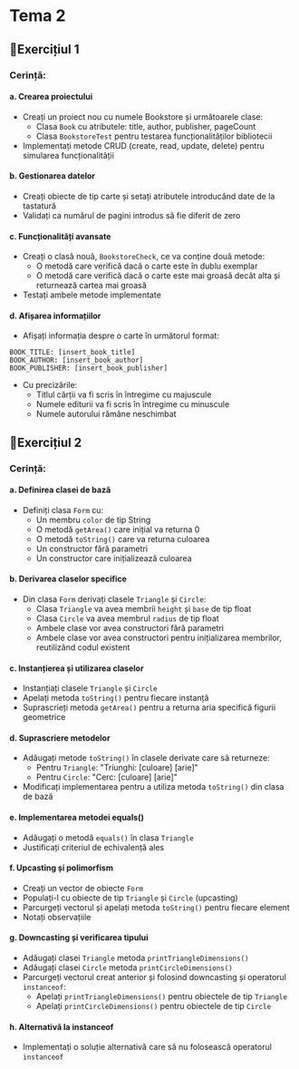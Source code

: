 # Tema 2

## 🔹Exercițiul 1

### Cerință:

#### a. Crearea proiectului
- Creați un proiect nou cu numele Bookstore și următoarele clase:
  - Clasa `Book` cu atributele: title, author, publisher, pageCount
  - Clasa `BookstoreTest` pentru testarea funcționalităților bibliotecii
- Implementați metode CRUD (create, read, update, delete) pentru simularea funcționalității

#### b. Gestionarea datelor
- Creați obiecte de tip carte și setați atributele introducând date de la tastatură
- Validați ca numărul de pagini introdus să fie diferit de zero

#### c. Funcționalități avansate
- Creați o clasă nouă, `BookstoreCheck`, ce va conține două metode:
  - O metodă care verifică dacă o carte este în dublu exemplar
  - O metodă care verifică dacă o carte este mai groasă decât alta și returnează cartea mai groasă
- Testați ambele metode implementate

#### d. Afișarea informațiilor
- Afișați informația despre o carte în următorul format:
```text
BOOK_TITLE: [insert_book_title]
BOOK_AUTHOR: [insert_book_author]
BOOK_PUBLISHER: [insert_book_publisher]
```
- Cu precizările:
  - Titlul cărții va fi scris în întregime cu majuscule
  - Numele editurii va fi scris în întregime cu minuscule
  - Numele autorului rămâne neschimbat

## 🔹Exercițiul 2

### Cerință:

#### a. Definirea clasei de bază
- Definiți clasa `Form` cu:
  - Un membru `color` de tip String
  - O metodă `getArea()` care inițial va returna 0
  - O metodă `toString()` care va returna culoarea
  - Un constructor fără parametri
  - Un constructor care inițializează culoarea

#### b. Derivarea claselor specifice
- Din clasa `Form` derivați clasele `Triangle` și `Circle`:
  - Clasa `Triangle` va avea membrii `height` și `base` de tip float
  - Clasa `Circle` va avea membrul `radius` de tip float
  - Ambele clase vor avea constructori fără parametri
  - Ambele clase vor avea constructori pentru inițializarea membrilor, reutilizând codul existent

#### c. Instanțierea și utilizarea claselor
- Instanțiați clasele `Triangle` și `Circle` 
- Apelați metoda `toString()` pentru fiecare instanță
- Suprascrieți metoda `getArea()` pentru a returna aria specifică figurii geometrice

#### d. Suprascriere metodelor
- Adăugați metode `toString()` în clasele derivate care să returneze:
  - Pentru `Triangle`: "Triunghi: [culoare] [arie]"
  - Pentru `Circle`: "Cerc: [culoare] [arie]"
- Modificați implementarea pentru a utiliza metoda `toString()` din clasa de bază

#### e. Implementarea metodei equals()
- Adăugați o metodă `equals()` în clasa `Triangle`
- Justificați criteriul de echivalență ales

#### f. Upcasting și polimorfism
- Creați un vector de obiecte `Form`
- Populați-l cu obiecte de tip `Triangle` și `Circle` (upcasting)
- Parcurgeți vectorul și apelați metoda `toString()` pentru fiecare element
- Notați observațiile

#### g. Downcasting și verificarea tipului
- Adăugați clasei `Triangle` metoda `printTriangleDimensions()`
- Adăugați clasei `Circle` metoda `printCircleDimensions()`
- Parcurgeți vectorul creat anterior și folosind downcasting și operatorul `instanceof`:
  - Apelați `printTriangleDimensions()` pentru obiectele de tip `Triangle`
  - Apelați `printCircleDimensions()` pentru obiectele de tip `Circle`

#### h. Alternativă la instanceof
- Implementați o soluție alternativă care să nu folosească operatorul `instanceof`